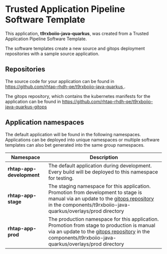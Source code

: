 # Trusted Application Pipeline Software Template

This application, **t9rxboiio-java-quarkus**, was created from a Trusted Application Pipeline Software Template.

The software templates create a new source and gitops deployment repositories with a sample source application. 

## Repositories

The source code for your application can be found in [https://github.com/rhtap-rhdh-qe/t9rxboiio-java-quarkus ](https://github.com/rhtap-rhdh-qe/t9rxboiio-java-quarkus ).
 
The gitops repository, which contains the kubernetes manifests for the application can be found in 
[https://github.com/rhtap-rhdh-qe/t9rxboiio-java-quarkus-gitops ](https://github.com/rhtap-rhdh-qe/t9rxboiio-java-quarkus-gitops ) 

## Application namespaces 

The default application will be found in the following namespaces. Applications can be deployed into unique namespaces or multiple software templates can also bet generated into the same group namespaces.  

|  Namespace   |  Description   |  
| -------- | -------- |   
| **rhtap-app-development** | The default application during development. Every build will be deployed to this namespace for testing. | 
| **rhtap-app-stage** | The staging namespace for this application. Promotion from development to stage is manual via an update to the [gitops repository](https://github.com/rhtap-rhdh-qe/t9rxboiio-java-quarkus-gitops ) in the components/t9rxboiio-java-quarkus/overlays/prod directory |  
| **rhtap-app-prod** | The production namespace for this application. Promotion from stage to production is manual via an update to the [gitops repository](https://github.com/rhtap-rhdh-qe/t9rxboiio-java-quarkus-gitops ) in the components/t9rxboiio-java-quarkus/overlays/prod directory | 
